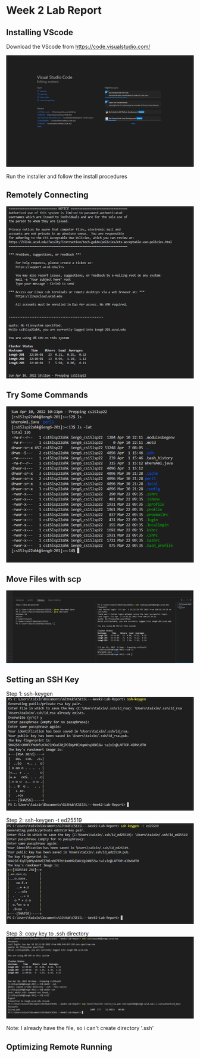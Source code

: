 # Week 2 Lab Report


## Installing VScode


Download the VScode from https://code.visualstudio.com/

![image](VScode.png)

Run the installer and follow the install procedures

## Remotely Connecting

![image](login.png)


## Try Some Commands

![image](try.png)


## Move Files with scp

![image](move.png)


## Setting an SSH Key

Step 1: ssh-keygen
![image](setKey.png)

Step 2: ssh-keygen -t ed25519
![image](Set.png)

Step 3: copy key to .ssh directory
![image](copy.png)

Note: I already have the file, so i can't create directory '.ssh'


## Optimizing Remote Running


